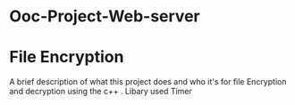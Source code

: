 # Ooc-Project-Web-server

# File Encryption  

A brief description of what this project does and who it's for file   Encryption  and   decryption  using  the  c++  . 
Libary  used  Timer

